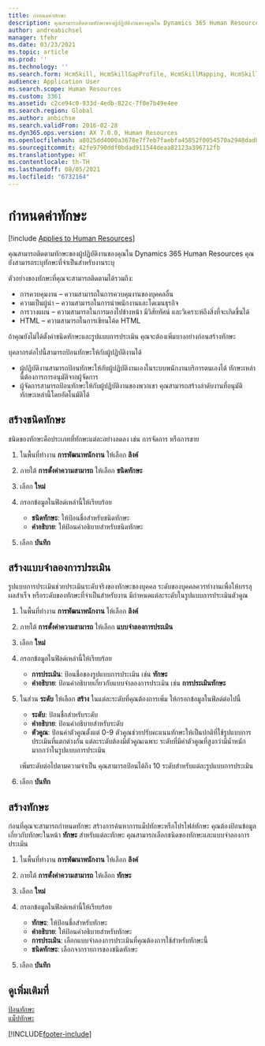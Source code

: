 ```yaml
---
title: กำหนดค่าทักษะ
description: คุณสามารถติดตามทักษะของผู้ปฏิบัติงานของคุณใน Dynamics 365 Human Resources คุณยังสามารถระบุทักษะที่จำเป็นสำหรับงานระบุ
author: andreabichsel
manager: tfehr
ms.date: 03/23/2021
ms.topic: article
ms.prod: ''
ms.technology: ''
ms.search.form: HcmSkill, HcmSkillGapProfile, HcmSkillMapping, HcmSkillType, HcmEmployeeDevelopmentWorkspace
audience: Application User
ms.search.scope: Human Resources
ms.custom: 3361
ms.assetid: c2ce94c0-933d-4edb-822c-7f0e7b49e4ee
ms.search.region: Global
ms.author: anbichse
ms.search.validFrom: 2016-02-28
ms.dyn365.ops.version: AX 7.0.0, Human Resources
ms.openlocfilehash: a8025dd4000a3678e7f7eb7faebfa45852f0054570a2948dadbc21913c63f578
ms.sourcegitcommit: 42fe9790ddf0bdad911544deaa82123a396712fb
ms.translationtype: HT
ms.contentlocale: th-TH
ms.lasthandoff: 08/05/2021
ms.locfileid: "6732164"
---
```

# <a name="configure-skills"></a>กำหนดค่าทักษะ

[!include [Applies to Human Resources](../includes/applies-to-hr.md)]

คุณสามารถติดตามทักษะของผู้ปฏิบัติงานของคุณใน Dynamics 365 Human Resources คุณยังสามารถระบุทักษะที่จำเป็นสำหรับงานระบุ

ตัวอย่างของทักษะที่คุณจะสามารถติดตามได้รวมถึง:

- การควบคุมงาน – ความสามารถในการควบคุมงานของบุคคลอื่น
- ความเป็นผู้นำ – ความสามารถในการนำพนักงานและโดเมนธุรกิจ
- การวางแผน – ความสามารถในการมองไปข้างหน้า มีวิสัยทัศน์ และวิเคราะห์ถึงสิ่งที่จะเกิดขึ้นได้
- HTML – ความสามารถในการเขียนโค้ด HTML

ถ้าคุณยังไม่ได้ตั้งค่าชนิดทักษะและรูปแบบการประเมิน คุณจะต้องเพิ่มบางอย่างก่อนสร้างทักษะ

บุคลากรต่อไปนี้สามารถป้อนทักษะให้กับผู้ปฏิบัติงานได้

- ผู้ปฏิบัติงานสามารถป้อนทักษะให้กับผู้ปฏิบัติงานเองในระบบพนักงานบริการตนเองได้ ทักษะเหล่านี้ต้องการการอนุมัติจากผู้จัดการ
- ผู้จัดการสามารถป้อนทักษะให้กับผู้ปฏิบัติงานของพวกเขา คุณสามารถสร้างลำดับงานที่อนุมัติทักษะเหล่านี้โดยอัตโนมัติได้

## <a name="create-a-skill-type"></a>สร้างชนิดทักษะ

ชนิดของทักษะคือประเภทที่ทักษะแต่ละอย่างลดลง เช่น การจัดการ หรือการขาย

1. ในพื้นที่ทำงาน **การพัฒนาพนักงาน** ให้เลือก **ลิงค์**

2. ภายใต้ **การตั้งค่าความสามารถ** ให้เลือก **ชนิดทักษะ**

3. เลือก **ใหม่**

4. กรอกข้อมูลในฟิลด์เหล่านี้ให้เรียบร้อย

   - **ชนิดทักษะ**: ให้ป้อนชื่อสำหรับชนิดทักษะ
   - **คำอธิบาย**: ให้ป้อนคำอธิบายสำหรับชนิดทักษะ

5. เลือก **บันทึก**

## <a name="create-a-rating-model"></a>สร้างแบบจำลองการประเมิน

รูปแบบการประเมินช่วยประเมินระดับจริงของทักษะของบุคคล ระดับของบุคคลควรทำงานเพื่อให้บรรลุผลสำเร็จ หรือระดับของทักษะที่จำเป็นสำหรับงาน มีกำหนดแต่ละระดับในรูปแบบการประเมินตัวคูณ

1. ในพื้นที่ทำงาน **การพัฒนาพนักงาน** ให้เลือก **ลิงค์**

2. ภายใต้ **การตั้งค่าความสามารถ** ให้เลือก **แบบจำลองการประเมิน**

3. เลือก **ใหม่**

4. กรอกข้อมูลในฟิลด์เหล่านี้ให้เรียบร้อย

   - **การประเมิน**: ป้อนชื่อของรูปแบบการประเมิน เช่น **ทักษะ**
   - **คำอธิบาย**: ป้อนคำอธิบายเกี่ยวกับแบบจำลองการประเมิน เช่น **การประเมินทักษะ**

5. ในส่วน **ระดับ** ให้เลือก **สร้าง** ในแต่ละระดับที่คุณต้องการเพิ่ม ให้กรอกข้อมูลในฟิลด์ต่อไปนี้

   - **ระดับ**: ป้อนชื่อสำหรับระดับ
   - **คำอธิบาย**: ป้อนคำอธิบายสำหรับระดับ
   - **ตัวคูณ**: ป้อนค่าตัวคูณตั้งแต่ 0-9 ตัวคูณช่วยปรับคะแนนทักษะให้เป็นปกติที่ใช้รูปแบบการประเมินที่แตกต่างกัน แต่ละระดับต้องมีตัวคูณเฉพาะ ระดับที่มีค่าตัวคูณที่สูงกว่ามีน้ำหนักมากกว่าในรูปแบบการประเมิน

   เพิ่มระดับต่อไปตามความจําเป็น คุณสามารถป้อนได้ถึง 10 ระดับสำหรับแต่ละรูปแบบการประเมิน

6. เลือก **บันทึก**

## <a name="create-a-skill"></a>สร้างทักษะ

ก่อนที่คุณจะสามารถกำหนดทักษะ สร้างการค้นหาการแม็ปทักษะหรือโปรไฟล์ทักษะ คุณต้องป้อนข้อมูลเกี่ยวกับทักษะในหน้า **ทักษะ** สำหรับแต่ละทักษะ คุณสามารถเลือกชนิดของทักษะและแบบจำลองการประเมิน

1. ในพื้นที่ทำงาน **การพัฒนาพนักงาน** ให้เลือก **ลิงค์**

2. ภายใต้ **การตั้งค่าความสามารถ** ให้เลือก **ทักษะ**

3. เลือก **ใหม่**

4. กรอกข้อมูลในฟิลด์เหล่านี้ให้เรียบร้อย

   - **ทักษะ**: ให้ป้อนชื่อสำหรับทักษะ
   - **คำอธิบาย**: ให้ป้อนคำอธิบายสำหรับทักษะ
   - **การประเมิน**: เลือกแบบจำลองการประเมินที่คุณต้องการใช้สำหรับทักษะนี้
   - **ชนิดทักษะ**: เลือกจากรายการของชนิดทักษะ

5. เลือก **บันทึก**

## <a name="see-also"></a>ดูเพิ่มเติมที่

[ป้อนทักษะ](hr-develop-enter-skills.md)<br>
[แม็ปทักษะ](hr-develop-map-skills.md)

[!INCLUDE[footer-include](../includes/footer-banner.md)]